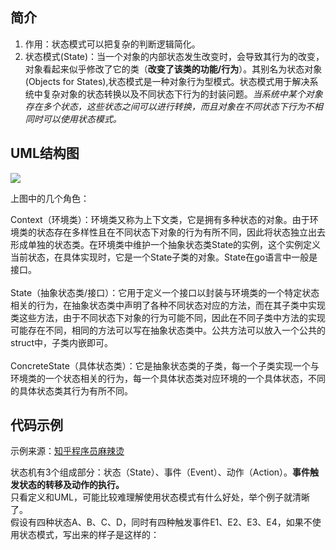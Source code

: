 ## 简介


1. 作用：状态模式可以把复杂的判断逻辑简化。 <br>         
2. 状态模式(State)：当一个对象的内部状态发生改变时，会导致其行为的改变，对象看起来似乎修改了它的类（**改变了该类的功能/行为**）。其别名为状态对象(Objects for States),状态模式是一种对象行为型模式。状态模式用于解决系统中复杂对象的状态转换以及不同状态下行为的封装问题。*当系统中某个对象存在多个状态，这些状态之间可以进行转换，而且对象在不同状态下行为不相同时可以使用状态模式。*


## UML结构图
<img src="/my_pic/state pattern.png">


上图中的几个角色： <br> 

Context（环境类）：环境类又称为上下文类，它是拥有多种状态的对象。由于环境类的状态存在多样性且在不同状态下对象的行为有所不同，因此将状态独立出去形成单独的状态类。在环境类中维护一个抽象状态类State的实例，这个实例定义当前状态，在具体实现时，它是一个State子类的对象。State在go语言中一般是接口。
<br>
<br>
State（抽象状态类/接口）：它用于定义一个接口以封装与环境类的一个特定状态相关的行为，在抽象状态类中声明了各种不同状态对应的方法，而在其子类中实现类这些方法，由于不同状态下对象的行为可能不同，因此在不同子类中方法的实现可能存在不同，相同的方法可以写在抽象状态类中。公共方法可以放入一个公共的struct中，子类内嵌即可。
<br>
<br>
ConcreteState（具体状态类）：它是抽象状态类的子类，每一个子类实现一个与环境类的一个状态相关的行为，每一个具体状态类对应环境的一个具体状态，不同的具体状态类其行为有所不同。<br>  

## 代码示例
示例来源：[知乎程序员麻辣烫](https://zhuanlan.zhihu.com/p/395772574)

状态机有3个组成部分：状态（State）、事件（Event）、动作（Action）。**事件触发状态的转移及动作的执行。**
<br>
只看定义和UML，可能比较难理解使用状态模式有什么好处，举个例子就清晰了。
<br>
假设有四种状态A、B、C、D，同时有四种触发事件E1、E2、E3、E4，如果不使用状态模式，写出来的样子是这样的：



